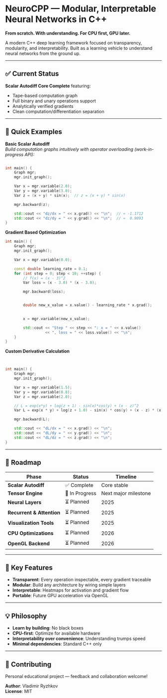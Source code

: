 # NeuroCPP — Modular, Interpretable Neural Networks in C++

**From scratch. With understanding. For CPU first, GPU later.**

A modern C++ deep learning framework focused on transparency, modularity, and interpretability. Built as a learning vehicle to understand neural networks from the ground up.

---

## ✅ Current Status

**Scalar Autodiff Core Complete** featuring:

- Tape-based computation graph
- Full binary and unary operations support
- Analytically verified gradients
- Clean computation/differentiation separation

---

## 🚀 Quick Examples
**Basic Scalar Autodiff**  
*Build computation graphs intuitively with operator overloading (work-in-progress API):*
```cpp

int main() {
    Graph mgr;
    mgr.init_graph();

    Var x = mgr.variable(2.0);
    Var y = mgr.variable(3.0);
    Var z = (x + y) * sin(x);  // z = (x + y) * sin(x)

    mgr.backward(z);

    std::cout << "dz/dx = " << x.grad() << "\n";  // ≈ -1.1712
    std::cout << "dz/dy = " << y.grad() << "\n";  // ≈  0.9093
}
```
**Gradient Based Optimization**
```cpp
int main() {
    Graph mgr;
    mgr.init_graph();

    Var x = mgr.variable(0.0);  

    const double learning_rate = 0.1;
    for (int step = 0; step < 10; ++step) {
        // f(x) = (x - 3)^2
        Var loss = (x - 3.0) * (x - 3.0);

        mgr.backward(loss);


        double new_x_value = x.value() - learning_rate * x.grad();

        
        x = mgr.variable(new_x_value);

        std::cout << "Step " << step << ": x = " << x.value()
                  << ", loss = " << loss.value() << "\n";
    }
}
```
**Custom Derivative Calculation**
```cpp


int main() {
    Graph mgr;
    mgr.init_graph();

    Var x = mgr.variable(1.5);
    Var y = mgr.variable(0.8);
    Var z = mgr.variable(2.0);

    // L = exp(x*y) + log(z + 1) - sin(x)*cos(y) + (x - z)^2
    Var L = exp(x * y) + log(z + 1.0) - sin(x) * cos(y) + (x - z) * (x - z);

    mgr.backward(L);

    std::cout << "dL/dx = " << x.grad() << "\n";
    std::cout << "dL/dy = " << y.grad() << "\n";
    std::cout << "dL/dz = " << z.grad() << "\n";
}
```
---

## 🏃 Roadmap

| Phase | Status | Timeline |
|-------|--------|----------|
| **Scalar Autodiff** | ✅ Complete | Core stable |
| **Tensor Engine** | 🔄 In Progress | Next major milestone |
| **Neural Layers** | ⏳ Planned | 2025 |
| **Recurrent & Attention** | ⏳ Planned | 2025 |
| **Visualization Tools** | ⏳ Planned | 2025 |
| **CPU Optimizations** | ⏳ Planned | 2026 |
| **OpenGL Backend** | ⏳ Planned | 2026 |

---

## 🎯 Key Features

- **Transparent**: Every operation inspectable, every gradient traceable
- **Modular**: Build any architecture by wiring simple layers
- **Interpretable**: Heatmaps for activation and gradient flow
- **Portable**: Future GPU acceleration via OpenGL


---

## 💡 Philosophy

- **Learn by building**: No black boxes
- **CPU-first**: Optimize for available hardware
- **Interpretability over convenience**: Understanding trumps speed
- **Minimal dependencies**: Standard C++ only

---

## 🤝 Contributing

Personal educational project — feedback and collaboration welcome!

**Author**: Vladimir Ryzhkov  
**License**: MIT
